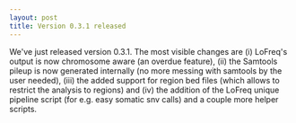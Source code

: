 ```yaml
---
layout: post
title: Version 0.3.1 released
---
```

We've just released version 0.3.1. The most visible changes are (i) LoFreq's
output is now chromosome aware (an overdue feature), (ii) the Samtools pileup
is now generated internally (no more messing with samtools by the user needed),
(iii) the added support for region bed files (which allows to restrict the
analysis to regions) and (iv) the addition of the LoFreq unique pipeline script
(for e.g. easy somatic snv calls) and a couple more helper scripts.
